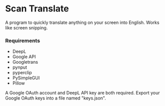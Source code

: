 # Scan Translate
 
A program to quickly translate anything on your screen into English. Works like screen snipping.

### Requirements

- DeepL
- Google API
- Googletrans
- pynput
- pyperclip
- PySimpleGUI
- Pillow

A Google OAuth account and DeepL API key are both required. Export your Google OAuth keys into a file named "keys.json".